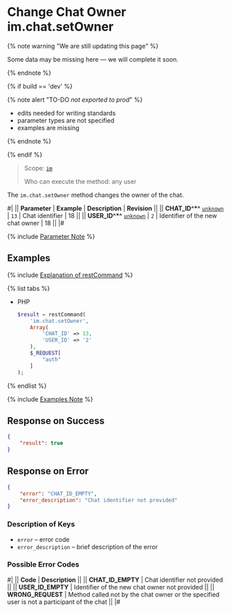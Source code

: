 # Change Chat Owner im.chat.setOwner

{% note warning "We are still updating this page" %}

Some data may be missing here — we will complete it soon.

{% endnote %}

{% if build == 'dev' %}

{% note alert "TO-DO _not exported to prod_" %}

- edits needed for writing standards
- parameter types are not specified
- examples are missing

{% endnote %}

{% endif %}

> Scope: [`im`](../../scopes/permissions.md)
>
> Who can execute the method: any user

The `im.chat.setOwner` method changes the owner of the chat.

#|
|| **Parameter** | **Example** | **Description** | **Revision** ||
|| **CHAT_ID^*^**
[`unknown`](../../data-types.md) | `13` | Chat identifier | 18 ||
|| **USER_ID^*^**
[`unknown`](../../data-types.md) | `2` | Identifier of the new chat owner | 18 ||
|#

{% include [Parameter Note](../../../_includes/required.md) %}

## Examples

{% include [Explanation of restCommand](../_includes/rest-command.md) %}

{% list tabs %}

- PHP

    ```php
    $result = restCommand(
        'im.chat.setOwner',
        Array(
            'CHAT_ID' => 13,
            'USER_ID' => '2'
        ),
        $_REQUEST[
            "auth"
        ]
    );
    ```

{% endlist %}

{% include [Examples Note](../../../_includes/examples.md) %}

## Response on Success

```json
{
    "result": true
}
```

## Response on Error

```json
{
    "error": "CHAT_ID_EMPTY",
    "error_description": "Chat identifier not provided"
}
```

### Description of Keys

- `error` – error code
- `error_description` – brief description of the error

### Possible Error Codes

#|
|| **Code** | **Description** ||
|| **CHAT_ID_EMPTY** | Chat identifier not provided ||
|| **USER_ID_EMPTY** | Identifier of the new chat owner not provided ||
|| **WRONG_REQUEST** | Method called not by the chat owner or the specified user is not a participant of the chat ||
|#